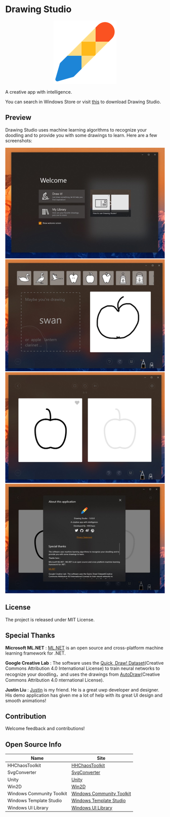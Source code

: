 # Drawing Studio

<p align="center">
<a href="https://www.microsoft.com/store/apps/9PKVX26RB8F0?ocid=badge"><img width="200" src="Screenshot/StoreLogo.png" alt="Logo" /></a></p>

A creative app with intelligence.

You can search in Windows Store or visit [this](https://www.microsoft.com/store/apps/9PKVX26RB8F0) to download Drawing Studio.


## Preview

Drawing Studio uses machine learning algorithms to recognize your doodling and to provide you with some drawings to learn.
Here are a few screenshots:

![](Screenshot/1.jpg "Welcome page")
![](Screenshot/2.jpg "Drawing page")
![](Screenshot/3.jpg "Learning page")
![](Screenshot/4.jpg "About page")


## License

The project is released under MIT License.

## Special Thanks

**Microsoft ML.NET** :  [ML.NET](https://github.com/dotnet/machinelearning) is an open source and cross-platform machine learning framework for .NET.

**Google Creative Lab** : The software uses the [Quick, Draw! Dataset](https://github.com/googlecreativelab/quickdraw-dataset)(Creative Commons Attribution 4.0 International License) to train neural networks to recognize your doodling，and uses the drawings from [AutoDraw](https://www.autodraw.com/)(Creative Commons Attribution 4.0 nternational License).

**Justin Liu** : [Justin](https://twitter.com/justinxinliu) is my friend. He is a great uwp developer and designer. His demo application has given me a lot of help with its great UI design and smooth animations!


## Contribution

Welcome feedback and contributions!


## Open Source Info

| Name                      | Site                                                         |
| ------------------------- | ------------------------------------------------------------ |
| HHChaosToolkit            | [HHChaosToolkit](https://github.com/HHChaos/HHChaosToolkit)  |
| SvgConverter              | [SvgConverter](https://github.com/HHChaos/SvgConverter)      |
| Unity                     | [Unity](https://github.com/unitycontainer/unity)             |
| Win2D                     | [Win2D](https://github.com/microsoft/Win2D)                  |
| Windows Community Toolkit | [Windows Community Toolkit](https://github.com/windows-toolkit/WindowsCommunityToolkit) |
| Windows Template Studio   | [Windows Template Studio](https://github.com/microsoft/WindowsTemplateStudio) |
| Windows UI Library        | [Windows UI Library](https://github.com/microsoft/microsoft-ui-xaml) |


